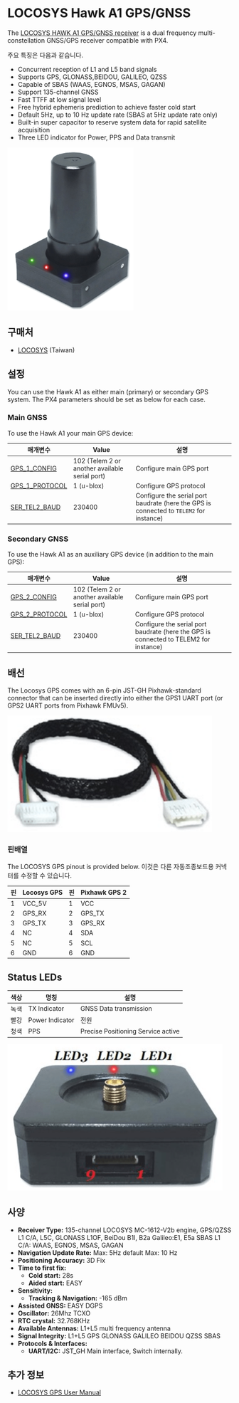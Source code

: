 # LOCOSYS Hawk A1 GPS/GNSS

The [LOCOSYS HAWK A1 GPS/GNSS receiver](https://www.locosystech.com/en/product/hawk-a1-LU23031-V2.html) is a dual frequency multi-constellation GNSS/GPS receiver compatible with PX4.

주요 특징은 다음과 같습니다.

- Concurrent reception of L1 and L5 band signals
- Supports GPS, GLONASS,BEIDOU, GALILEO, QZSS
- Capable of SBAS (WAAS, EGNOS, MSAS, GAGAN)
- Support 135-channel GNSS
- Fast TTFF at low signal level
- Free hybrid ephemeris prediction to achieve faster cold start
- Default 5Hz, up to 10 Hz update rate (SBAS at 5Hz update rate only)
- Built-in super capacitor to reserve system data for rapid satellite acquisition
- Three LED indicator for Power, PPS and Data transmit

![Hawk A1](../../assets/hardware/gps/locosys_hawk_a1/locosys_hawk_a1_gps.png)

## 구매처

- [LOCOSYS](https://www.locosystech.com/en/product/hawk-a1-LU23031-V2.html) (Taiwan)

## 설정

You can use the Hawk A1 as either main (primary) or secondary GPS system.
The PX4 parameters should be set as below for each case.

### Main GNSS

To use the Hawk A1 your main GPS device:

| 매개변수                                                                                                                 | Value                                                             | 설명                                                                                                         |
| -------------------------------------------------------------------------------------------------------------------- | ----------------------------------------------------------------- | ---------------------------------------------------------------------------------------------------------- |
| [GPS_1_CONFIG](../advanced_config/parameter_reference.md#GPS_1_CONFIG)     | 102 (Telem 2 or another available serial port) | Configure main GPS port                                                                                    |
| [GPS_1_PROTOCOL](../advanced_config/parameter_reference.md#GPS_1_PROTOCOL) | 1 (u-blox)                                     | Configure GPS protocol                                                                                     |
| [SER_TEL2_BAUD](../advanced_config/parameter_reference.md#SER_TEL2_BAUD)   | 230400                                                            | Configure the serial port baudrate (here the GPS is connected to `TELEM2` for instance) |

### Secondary GNSS

To use the Hawk A1 as an auxiliary GPS device (in addition to the main GPS):

| 매개변수                                                                                                                 | Value                                                             | 설명                                                                                                       |
| -------------------------------------------------------------------------------------------------------------------- | ----------------------------------------------------------------- | -------------------------------------------------------------------------------------------------------- |
| [GPS_2_CONFIG](../advanced_config/parameter_reference.md#GPS_2_CONFIG)     | 102 (Telem 2 or another available serial port) | Configure main GPS port                                                                                  |
| [GPS_2_PROTOCOL](../advanced_config/parameter_reference.md#GPS_2_PROTOCOL) | 1 (u-blox)                                     | Configure GPS protocol                                                                                   |
| [SER_TEL2_BAUD](../advanced_config/parameter_reference.md#SER_TEL2_BAUD)   | 230400                                                            | Configure the serial port baudrate (here the GPS is connected to TELEM2 for instance) |

## 배선

The Locosys GPS comes with an 6-pin JST-GH Pixhawk-standard connector that can be inserted directly into either the GPS1 UART port (or GPS2 UART ports from Pixhawk FMUv5).

![GPS cable](../../assets/hardware/gps/locosys_hawk_a1/locosys_gps_cable.png)

### 핀배열

The LOCOSYS GPS pinout is provided below.
이것은 다른 자동조종보드용 커넥터를 수정할 수 있습니다.

| 핀 | Locosys GPS                 | 핀 | Pixhawk GPS 2               |
| - | --------------------------- | - | --------------------------- |
| 1 | VCC_5V | 1 | VCC                         |
| 2 | GPS_RX | 2 | GPS_TX |
| 3 | GPS_TX | 3 | GPS_RX |
| 4 | NC                          | 4 | SDA                         |
| 5 | NC                          | 5 | SCL                         |
| 6 | GND                         | 6 | GND                         |

## Status LEDs

| 색상 | 명칭              | 설명                                 |
| -- | --------------- | ---------------------------------- |
| 녹색 | TX Indicator    | GNSS Data transmission             |
| 빨강 | Power Indicator | 전원                                 |
| 청색 | PPS             | Precise Positioning Service active |

![Hawk A1 LEDs](../../assets/hardware/gps/locosys_hawk_a1/locosys_hawk_a1_leds.png)

## 사양

- **Receiver Type:** 135-channel LOCOSYS MC-1612-V2b engine, GPS/QZSS L1 C/A, L5C, GLONASS L1OF, BeiDou B1I, B2a Galileo:E1, E5a SBAS L1 C/A: WAAS, EGNOS, MSAS, GAGAN
- **Navigation Update Rate:** Max: 5Hz default Max: 10 Hz
- **Positioning Accuracy:** 3D Fix
- **Time to first fix:**
  - **Cold start:** 28s
  - **Aided start:** EASY
- **Sensitivity:**
  - **Tracking & Navigation:** -165 dBm
- **Assisted GNSS:** EASY DGPS
- **Oscillator:** 26Mhz TCXO
- **RTC crystal:** 32.768KHz
- **Available Antennas:** L1+L5 multi frequency antenna
- **Signal Integrity:** L1+L5 GPS GLONASS GALILEO BEIDOU QZSS SBAS
- **Protocols & Interfaces:**
  - **UART/I2C:** JST_GH Main interface, Switch internally.

## 추가 정보

- [LOCOSYS GPS User Manual](https://www.locosystech.com/Templates/att/LU23031-V2%20datasheet_v0.2.pdf?lng=en)
